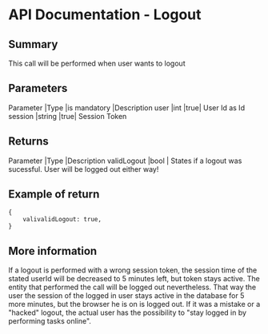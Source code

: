 # API Documentation - Logout

## Summary

This call will be performed when user wants to logout

## Parameters

Parameter |Type |is mandatory |Description
user |int |true| User Id as Id
session |string |true| Session Token

## Returns

Parameter |Type |Description
validLogout |bool | States if a logout was sucessful. User will be logged out either way!

## Example of return

```
{
    valivalidLogout: true,
}
```

## More information

If a logout is performed with a wrong session token, the session time of the stated userId will be decreased to 5 minutes left, but token stays active.
The entity that performed the call will be logged out nevertheless.
That way the user the session of the logged in user stays active in the database for 5 more minutes, but the browser he is on is logged out.
If it was a mistake or a "hacked" logout, the actual user has the possibility to "stay logged in by performing tasks online".
